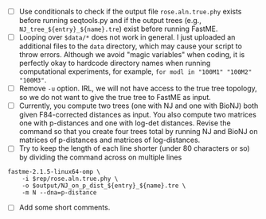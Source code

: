 - [ ] Use conditionals to check if the output file `rose.aln.true.phy` exists before running seqtools.py and if the output trees (e.g., `NJ_tree_${entry}_${name}.tre`) exist before running FastME.
- [ ] Looping over `$data/*` does not work in general. I just uploaded an additional files to the `data` directory, which may cause your script to throw errors. Although we avoid "magic variables" when coding, it is perfectly okay to hardcode directory names when running computational experiments, for example, `for modl in "100M1" "100M2" "100M3"`.
- [ ] Remove `-u` option. IRL, we will not have access to the true tree topology, so we do not want to give the true tree to FastME as input.
- [ ] Currently, you compute two trees (one with NJ and one with BioNJ) both given F84-corrected distances as input. You also compute two matrices one with p-distances and one with log-det distances. Revise the command so that you create four trees total by running NJ and BioNJ on matrices of p-distances and matrices of log-distances.
- [ ] Try to keep the length of each line shorter (under 80 characters or so) by dividing the command across on multiple lines
```
fastme-2.1.5-linux64-omp \
    -i $rep/rose.aln.true.phy \
    -o $output/NJ_on_p_dist_${entry}_${name}.tre \
    -m N --dna=p-distance
```
- [ ] Add some short comments.
